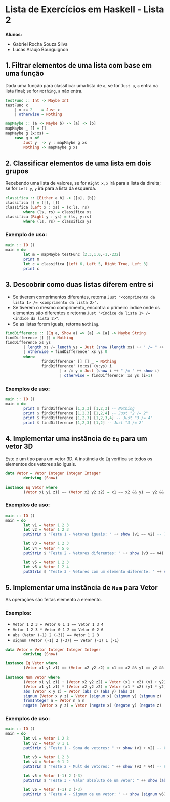 # Lista de Exercícios em Haskell - Lista 2

**Alunos:**
- Gabriel Rocha Souza Silva
- Lucas Araujo Bourguignon

## 1. Filtrar elementos de uma lista com base em uma função

Dada uma função para classificar uma lista de `a`, se for `Just a`, `a` entra na lista final; se for `Nothing`, `a` não entra.

```haskell
testFunc :: Int -> Maybe Int
testFunc x 
    | x >= 2    = Just x
    | otherwise = Nothing       

mapMaybe :: (a -> Maybe b) -> [a] -> [b]
mapMaybe _ [] = []
mapMaybe g (x:xs) = 
    case g x of
        Just y  -> y : mapMaybe g xs
        Nothing -> mapMaybe g xs
```

## 2. Classificar elementos de uma lista em dois grupos

Recebendo uma lista de valores, se for `Right x`, `x` irá para a lista da direita; se for `Left y`, `y` irá para a lista da esquerda.

```haskell
classifica :: [Either a b] -> ([a], [b])
classifica [] = ([], [])
classifica (Left x : xs) = (x:ls, rs)
        where (ls, rs) = classifica xs
classifica (Right y : ys) = (ls, y:rs)
        where (ls, rs) = classifica ys
```

### Exemplo de uso:

```haskell
main :: IO ()
main = do
        let m = mapMaybe testFunc [2,3,1,0,-1,-232]
        print m
        let c = classifica [Left 6, Left 5, Right True, Left 3]
        print c
```

## 3. Descobrir como duas listas diferem entre si

- Se tiverem comprimentos diferentes, retorna `Just "<comprimento da lista 1> /= <comprimento da lista 2>"`.
- Se tiverem o mesmo comprimento, encontra o primeiro índice onde os elementos são diferentes e retorna `Just "<índice da lista 1> /= <índice da lista 2>"`.
- Se as listas forem iguais, retorna `Nothing`.

```haskell
findDifference :: (Eq a, Show a) => [a] -> [a] -> Maybe String
findDifference [] [] = Nothing
findDifference xs ys
        | length xs /= length ys = Just (show (length xs) ++ " /= " ++ show (length ys))
        | otherwise = findDifference' xs ys 0
        where
                findDifference' [] [] _ = Nothing
                findDifference' (x:xs) (y:ys) i
                        | x /= y = Just (show i ++ " /= " ++ show i)
                        | otherwise = findDifference' xs ys (i+1)
```

### Exemplos de uso:

```haskell
main :: IO ()
main = do
        print $ findDifference [1,2,3] [1,2,3] -- Nothing
        print $ findDifference [1,2,3] [1,2,4] -- Just "2 /= 2"
        print $ findDifference [1,2,3] [1,2,3,4] -- Just "3 /= 4"
        print $ findDifference [1,2,3] [1,2] -- Just "3 /= 2"
```

## 4. Implementar uma instância de `Eq` para um vetor 3D

Este é um tipo para um vetor 3D. A instância de `Eq` verifica se todos os elementos dos vetores são iguais.

```haskell
data Vetor = Vetor Integer Integer Integer 
        deriving (Show)

instance Eq Vetor where
        (Vetor x1 y1 z1) == (Vetor x2 y2 z2) = x1 == x2 && y1 == y2 && z1 == z2
```

### Exemplos de uso:

```haskell
main :: IO ()
main = do
        let v1 = Vetor 1 2 3
        let v2 = Vetor 1 2 3
        putStrLn $ "Teste 1 - Vetores iguais: " ++ show (v1 == v2) -- True

        let v3 = Vetor 1 2 3
        let v4 = Vetor 4 5 6
        putStrLn $ "Teste 2 - Vetores diferentes: " ++ show (v3 == v4) -- False

        let v5 = Vetor 1 2 3
        let v6 = Vetor 1 2 4
        putStrLn $ "Teste 3 - Vetores com um elemento diferente: " ++ show (v5 == v6) -- False
```

## 5. Implementar uma instância de `Num` para Vetor

As operações são feitas elemento a elemento.

### Exemplos:

- `Vetor 1 2 3 + Vetor 0 1 1 == Vetor 1 3 4`
- `Vetor 1 2 3 * Vetor 0 1 2 == Vetor 0 2 6`
- `abs (Vetor (-1) 2 (-3)) == Vetor 1 2 3`
- `signum (Vetor (-1) 2 (-3)) == Vetor (-1) 1 (-1)`

```haskell
data Vetor = Vetor Integer Integer Integer 
        deriving (Show)

instance Eq Vetor where
        (Vetor x1 y1 z1) == (Vetor x2 y2 z2) = x1 == x2 && y1 == y2 && z1 == z2

instance Num Vetor where
        (Vetor x1 y1 z1) + (Vetor x2 y2 z2) = Vetor (x1 + x2) (y1 + y2) (z1 + z2)
        (Vetor x1 y1 z1) * (Vetor x2 y2 z2) = Vetor (x1 * x2) (y1 * y2) (z1 * z2)
        abs (Vetor x y z) = Vetor (abs x) (abs y) (abs z)
        signum (Vetor x y z) = Vetor (signum x) (signum y) (signum z)
        fromInteger n = Vetor n n n
        negate (Vetor x y z) = Vetor (negate x) (negate y) (negate z)
```

### Exemplos de uso:

```haskell
main :: IO ()
main = do
        let v1 = Vetor 1 2 3
        let v2 = Vetor 0 1 1
        putStrLn $ "Teste 1 - Soma de vetores: " ++ show (v1 + v2) -- Vetor 1 3 4

        let v3 = Vetor 1 2 3
        let v4 = Vetor 0 1 2
        putStrLn $ "Teste 2 - Mult de vetores: " ++ show (v3 * v4) -- Vetor 0 2 6

        let v5 = Vetor (-1) 2 (-3)
        putStrLn $ "Teste 3 - Valor absoluto de um vetor: " ++ show (abs v5) -- Vetor 1 2 3

        let v6 = Vetor (-1) 2 (-3)
        putStrLn $ "Teste 4 - Signum de um vetor: " ++ show (signum v6) -- Vetor (-1) 1 (-1)
```